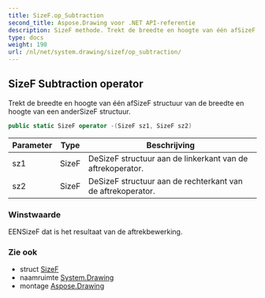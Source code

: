 ```yaml
---
title: SizeF.op_Subtraction
second_title: Aspose.Drawing voor .NET API-referentie
description: SizeF methode. Trekt de breedte en hoogte van één afSizeF structuur van de breedte en hoogte van een anderSizeF structuur.
type: docs
weight: 190
url: /nl/net/system.drawing/sizef/op_subtraction/
---
```

## SizeF Subtraction operator

Trekt de breedte en hoogte van één afSizeF structuur van de breedte en hoogte van een anderSizeF structuur.

```csharp
public static SizeF operator -(SizeF sz1, SizeF sz2)
```

| Parameter | Type | Beschrijving |
| --- | --- | --- |
| sz1 | SizeF | DeSizeF structuur aan de linkerkant van de aftrekoperator. |
| sz2 | SizeF | DeSizeF structuur aan de rechterkant van de aftrekoperator. |

### Winstwaarde

EENSizeF dat is het resultaat van de aftrekbewerking.

### Zie ook

* struct [SizeF](../)
* naamruimte [System.Drawing](../../sizef/)
* montage [Aspose.Drawing](../../../)


